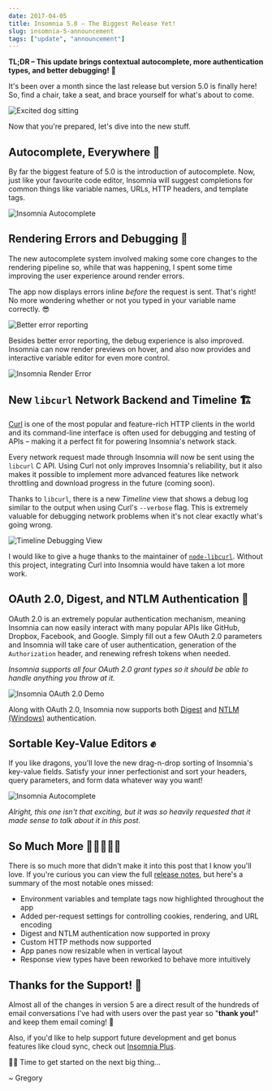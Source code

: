```yaml
---
date: 2017-04-05
title: Insomnia 5.0 – The Biggest Release Yet!
slug: insomnia-5-announcement
tags: ["update", "announcement"]
---
```


**TL;DR – This update brings contextual autocomplete, more authentication types, and 
better debugging!** &#128079;

It's been over a month since the last release but version 5.0 is finally here! 
So, find a chair, take a seat, and brace yourself for what's about to come.

<!--more-->

![Excited dog sitting](https://media.giphy.com/media/grjSZjbnxudq0/giphy.gif)

Now that you're prepared, let's dive into the new stuff.

## Autocomplete, Everywhere &#128640;

By far the biggest feature of 5.0 is the introduction of autocomplete. Now, just 
like your favourite code editor, Insomnia will suggest completions for common things 
like variable names, URLs, HTTP headers, and template tags. 

<img title="Insomnia Autocomplete" src="/images/blog/version-5/autocomplete.gif" class="small" />

## Rendering Errors and Debugging &#128680;

The new autocomplete system involved making some core changes to the rendering pipeline so, 
while that was happening, I spent some time improving the user experience around render 
errors.

The app now displays errors inline *before* the request is sent. That's right! No more 
wondering whether or not you typed in your variable name correctly. &#128526;

<img title="Better error reporting" src="/images/blog/version-5/render-errors.png" class="small" />
 
Besides better error reporting, the debug experience is also improved. Insomnia can now
render previews on hover, and also now provides and interactive variable editor for even
more control.

<img title="Insomnia Render Error" src="/images/blog/version-5/variable-error.gif" class="small" />

## New `libcurl` Network Backend and Timeline &#127959; 

[Curl](https://curl.haxx.se/) is one of the most popular and feature-rich HTTP clients in 
the world and its command-line interface is often used for debugging and testing of APIs – 
making it a perfect fit for powering Insomnia's network stack. 

Every network request made through Insomnia will now be sent using the `libcurl` C API.
Using Curl not only improves Insomnia's reliability, but it also makes it possible to 
implement more advanced features like network throttling and download progress in the future
(coming soon). 

Thanks to `libcurl`, there is a new _Timeline_ view that shows a debug log similar to the 
output when using Curl's `--verbose` flag. This is extremely valuable for debugging
network problems when it's not clear exactly what's going wrong.

<img title="Timeline Debugging View" src="/images/blog/version-5/curl.png" class="small" />

I would like to give a huge thanks to the maintainer of 
[`node-libcurl`](https://github.com/JCMais/node-libcurl/). Without this project, integrating
Curl into Insomnia would have taken a lot more work.

## OAuth 2.0, Digest, and NTLM Authentication &#128272;

OAuth 2.0 is an extremely popular authentication mechanism, meaning Insomnia can now 
easily interact with many popular APIs like GitHub, Dropbox, Facebook, and Google. Simply
fill out a few OAuth 2.0 parameters and Insomnia will take care of user authentication,
generation of the `Authorization` header, and renewing refresh tokens when needed.

_Insomnia supports all four OAuth 2.0 grant types so it should be able to handle anything
you throw at it._

![Insomnia OAuth 2.0 Demo](/images/blog/version-5/dropbox.gif)

Along with OAuth 2.0, Insomnia now supports both 
[Digest](https://en.wikipedia.org/wiki/Digest_access_authentication) and 
[NTLM (Windows)](https://msdn.microsoft.com/en-us/library/windows/desktop/aa378749(v=vs.85).aspx) 
authentication.

## Sortable Key-Value Editors &#9994;

If you like dragons, you'll love the new drag-n-drop sorting of Insomnia's key-value fields.
Satisfy your inner perfectionist and sort your headers, query parameters, and form data whatever 
way you want!

<img title="Insomnia Autocomplete" src="/images/blog/version-5/sort.gif" class="small" />

_Alright, this one isn't that exciting, but it was so heavily requested that it made sense 
to talk about it in this post._

## So Much More &#127813;&#127815;&#127817;&#127820;&#127827;

There is so much more that didn't make it into this post that I know you'll love.
If you're curious you can view the full [release notes](/changelog/5.0.1/), but here's
a summary of the most notable ones missed:

  - Environment variables and template tags now highlighted throughout the app
  - Added per-request settings for controlling cookies, rendering, and URL encoding
  - Digest and NTLM authentication now supported in proxy
  - Custom HTTP methods now supported
  - App panes now resizable when in vertical layout
  - Response view types have been reworked to behave more intuitively

## Thanks for the Support! &#127867;

Almost all of the changes in version 5 are a direct result of the 
hundreds of email conversations I've had with users over the past year so "**thank you!**"
and keep them email coming! &#128140;

Also, if you'd like to help support future development and get bonus features like 
cloud sync, check out [Insomnia Plus](/pricing).

<span class="text-lg">&#127939;&#128168;</span> Time to get started on the next big thing...

~ Gregory
